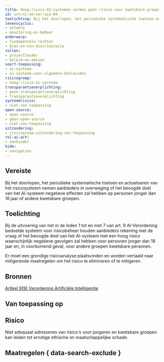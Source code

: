 ```yaml
---
title: Hoog-risico-AI-systemen vormen geen risico voor kwetsbare groepen zoals kinderen
id: urn:nl:ak:ver:aia-04
toelichting: Bij het doorlopen, het periodieke systematische toetsen en actualiseren van het risicosysteem nemen aanbieders in overweging of het beoogde doel van het AI-systeem negatieve effecten zal hebben op personen jonger dan 18 jaar of andere kwetsbare groepen.
levenscyclus:
- ontwerp
- monitoring-en-beheer
onderwerp:
- fundamentele-rechten
- bias-en-non-discriminatie
rollen:
- projectleider
- beleid-en-advies
soort-toepassing:
- ai-systeem
- ai-systeem-voor-algemene-doeleinden
risicogroep:
- hoog-risico-ai-systeem
transparantieverplichting:
- geen-transparantieverplichting
- transparantieverplichting
systeemrisico:
- niet-van-toepassing
open-source:
- open-source
- geen-open-source
- niet-van-toepassing
uitzondering:
- risicogroep-uitzondering-van-toepassing
rol-ai-act:
- aanbieder
hide:
- navigation
---
```


<!-- tags -->

## Vereiste

Bij het doorlopen, het periodieke systematische toetsen en actualiseren van het risicosysteem nemen aanbieders in overweging of het beoogde doel van het AI-systeem negatieve effecten zal hebben op personen jonger dan 18 jaar of andere kwetsbare groepen.

## Toelichting

Bij de uitvoering van het in de leden 1 tot en met 7 van art. 9 AI-Verordening bedoelde systeem voor risicobeheer houden aanbieders rekening met de vraag of het beoogde doel van het AI-systeem met een hoog risico waarschijnlijk negatieve gevolgen zal hebben voor personen jonger dan 18 jaar en, in voorkomend geval, voor andere groepen kwetsbare personen.

Er moet een grondige risicoanalyse plaatsvinden en worden vertaald naar mitigerende maatregelen om het risico te elimineren of te mitigeren.

## Bronnen

[Artikel 9(9) Verordening Artificiële Intelligentie](https://eur-lex.europa.eu/legal-content/NL/TXT/HTML/?uri=OJ:L_202401689#d1e3241-1-1)

## Van toepassing op
<!-- tags-ai-act -->


## Risico

Niet adequaat adresseren van risico's voor jongeren en kwetsbare groepen kan leiden tot ernstige ethische en maatschappelijke schade.


## Maatregelen { data-search-exclude }

<!-- list_maatregelen vereiste/aia-04-risicobeoordeling-voor-jongeren-en-kwetsbaren no-search no-onderwerp no-rol no-levenscyclus -->
